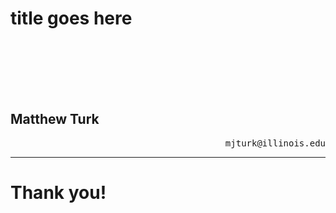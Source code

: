 <!-- .slide: class="titleslide" -->

# title goes here

<div style="height: 6.0em;"></div>

## Matthew Turk

<p style="text-align: right;" data-markdown=true><tt>mjturk@illinois.edu</tt></p>

---

<!-- .slide: class="titleslide" -->

# Thank you!
